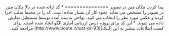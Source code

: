 <div dir="rtl">
پیدا کردن مکان متن در تصویر
===============
* کد ارائه شده در بالا مکان متن در تصویر را مشخص می نماید. نحوه کار آن بسیار ساده است.
کد را در محیط متلب اجرا کرده و عکس مورد نظر را انتخاب می کنید. نواحی بدست آمده توسط مستطیل نمایش داده می شوند.
* این کد برای پروژه درس ارزیابی آماری الگو ایجاد شده است. برای کسب اطلاعات بیشتر به این [لینک](http://www.boute.ir/iust-pr-93) مراجعه کنید.